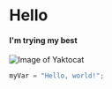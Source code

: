 # Hello

#### I'm trying my best

![Image of Yaktocat](https://octodex.github.com/images/yaktocat.png)

``` python
myVar = "Hello, world!";
```
